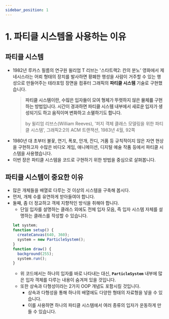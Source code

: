 ```yaml
---
sidebar_position: 1
---
```


# 1. 파티클 시스템을 사용하는 이유

## 파티클 시스템

- 1982년 루카스 필름의 연구원 윌리엄 T 리브는 '스타트랙2: 칸의 분노' 영화에서 제네시스라는 어뢰 형태의 장치를 발사하면 황폐한 행성을 사람이 거주할 수 있는 행성으로 만들어주는 테라포밍 장면을 컴퓨터 그래픽의 **파티클 시스템** 기술로 구현했습니다.
  > **파티클 시스템이란, 수많은 입자들이 모여 형체가 뚜렷하지 않은 물체를 구현하는 방법입니다. 시간이 경과하면 파티클 시스템 내부에서 새로운 입자가 생성되기도 하고 움직이며 변화하고 소멸하기도 합니다.**
  >
  > by 윌리엄 리브스(William Reeves), '퍼지 객체 클래스 모델링을 위한 파티클 시스템', 그래픽2:2의 ACM 트랜잭션, 1983년 4월, 92쪽
- 1980년 대 초부터 불꽃, 연기, 폭포, 안개, 잔디, 거품 등 규칙적이지 않은 자연 현상을 구현하고자 수많은 비디오 게임, 애니메이션, 디지털 예술 작품 등에서 파티클 시스템을 사용했습니다.
- 이번 장은 파티클 시스템을 코드로 구현하기 위한 방법을 중심으로 살펴봅니다.

## 파티클 시스템이 중요한 이유

- 많은 개체들을 배열로 다루는 것 이상의 시스템을 구축해 봅시다.
- 먼저, 개체 수를 유연하게 받아들여야 합니다.
- 둘째, 좀 더 정교하고 객체 지향적인 방식을 취해야 합니다.
  - 단일 입자를 설명하는 클래스 외에도 전체 입자 모음, 즉 입자 시스템 자체를 설명하는 클래스를 작성할 수 있습니다.
  ```js
  let system;
  function setup() {
    createCanvas(640, 360);
    system = new ParticleSystem();
  }
  function draw() {
    background(255);
    system.run();
  }
  ```
  - 위 코드에서는 하나의 입자를 바로 나타내는 대신, **`ParticleSystem`** 내부에 많은 입자 객체를 다루는 내용이 숨겨져 있을 것입니다.
  - 또한 상속과 다형성이라는 2가지 OOP 개념도 포함시킬 것입니다.
    - 상속과 다형성을 통해 하나의 배열에도 다양한 형태의 자료형을 넣을 수 있습니다.
    - 이를 사용하면 하나의 파티클 시스템에서 여러 종류의 입자가 운동하게 만들 수 있습니다.
